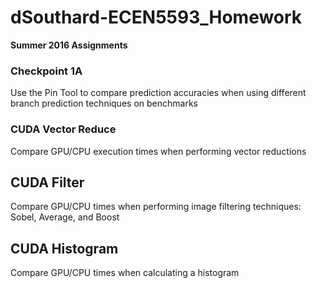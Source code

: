 # dSouthard-ECEN5593_Homework
__Summer 2016 Assignments__


### Checkpoint 1A
Use the Pin Tool to compare prediction accuracies when using different branch prediction techniques on benchmarks

### CUDA Vector Reduce
Compare GPU/CPU execution times when performing vector reductions

## CUDA Filter
Compare GPU/CPU times when performing image filtering techniques: Sobel, Average, and Boost

## CUDA Histogram
Compare GPU/CPU times when calculating a histogram 
